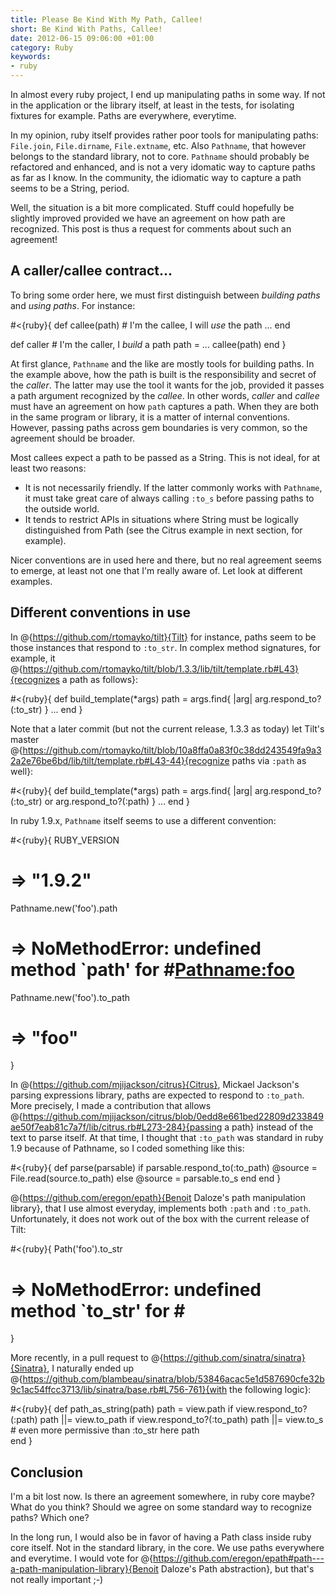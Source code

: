 ```yaml
--- 
title: Please Be Kind With My Path, Callee!
short: Be Kind With Paths, Callee!
date: 2012-06-15 09:06:00 +01:00
category: Ruby
keywords: 
- ruby
---
```

In almost every ruby project, I end up manipulating paths in some way. If not in the application or the library itself, at least in the tests, for isolating fixtures for example. Paths are everywhere, everytime.

In my opinion, ruby itself provides rather poor tools for manipulating paths: `File.join`, `File.dirname`, `File.extname`, etc. Also `Pathname`, that however belongs to the standard library, not to core. `Pathname` should probably be refactored and enhanced, and is not a very idomatic way to capture paths as far as I know. In the community, the idiomatic way to capture a path seems to be a String, period.

Well, the situation is a bit more complicated. Stuff could hopefully be slightly improved provided we have an agreement on how path are recognized. This post is thus a request for comments about such an agreement!

## A caller/callee contract...

To bring some order here, we must first distinguish between _building paths_ and _using paths_. For instance:

#<{ruby}{
  def callee(path)
    # I'm the callee, I will *use* the path
    ...
  end

  def caller
    # I'm the caller, I *build* a path
    path = ...
    callee(path)
  end
}

At first glance, `Pathname` and the like are mostly tools for building paths. In the example above, how the path is built is the responsibility and secret of the _caller_. The latter may use the tool it wants for the job, provided it passes a path argument recognized by the _callee_. In other words, _caller_ and _callee_ must have an agreement on how `path` captures a path. When they are both in the same program or library, it is a matter of internal conventions. However, passing paths across gem boundaries is very common, so the agreement should be broader.

Most callees expect a path to be passed as a String. This is not ideal, for at least two reasons:

* It is not necessarily friendly. If the latter commonly works with `Pathname`, it must take great care of always calling `:to_s` before passing paths to the outside world.
* It tends to restrict APIs in situations where String must be logically distinguished from Path (see the Citrus example in next section, for example).

Nicer conventions are in used here and there, but no real agreement seems to emerge, at least not one that I'm really aware of. Let look at different examples.

## Different conventions in use

In @{https://github.com/rtomayko/tilt}{Tilt} for instance, paths seem to be those instances that respond to `:to_str`. In complex method signatures, for example, it @{https://github.com/rtomayko/tilt/blob/1.3.3/lib/tilt/template.rb#L43}{recognizes a path as follows}:

#<{ruby}{
  def build_template(*args)
    path = args.find{ |arg| arg.respond_to?(:to_str) }
    ...
  end
}

Note that a later commit (but not the current release, 1.3.3 as today) let Tilt's master @{https://github.com/rtomayko/tilt/blob/10a8ffa0a83f0c38dd243549fa9a32a2e76be6bd/lib/tilt/template.rb#L43-44}{recognize paths via `:path` as well}:

#<{ruby}{
  def build_template(*args)
    path = args.find{ |arg| arg.respond_to?(:to_str) or arg.respond_to?(:path) }
    ...
  end
}

In ruby 1.9.x, `Pathname` itself seems to use a different convention:

#<{ruby}{
  RUBY_VERSION
  # => "1.9.2" 

  Pathname.new('foo').path
  # => NoMethodError: undefined method `path' for #<Pathname:foo>

  Pathname.new('foo').to_path
  # => "foo" 
}

In @{https://github.com/mjijackson/citrus}{Citrus}, Mickael Jackson's parsing expressions library, paths are expected to respond to `:to_path`. More precisely, I made a contribution that allows @{https://github.com/mjijackson/citrus/blob/0edd8e661bed22809d233849ae50f7eab81c7a7f/lib/citrus.rb#L273-284}{passing a path} instead of the text to parse itself. At that time, I thought that `:to_path` was standard in ruby 1.9 because of Pathname, so I coded something like this:

#<{ruby}{
  def parse(parsable)
    if parsable.respond_to(:to_path)
      @source = File.read(source.to_path)
    else
      @source = parsable.to_s
    end
  end
}

@{https://github.com/eregon/epath}{Benoit Daloze's path manipulation library}, that I use almost everyday, implements both `:path` and `:to_path`. Unfortunately, it does not work out of the box with the current release of Tilt:

#<{ruby}{
  Path('foo').to_str
  # => NoMethodError: undefined method `to_str' for #<Path foo>  
}

More recently, in a pull request to @{https://github.com/sinatra/sinatra}{Sinatra}, I naturally ended up @{https://github.com/blambeau/sinatra/blob/53846acac5e1d587690cfe32b9c1ac54ffcc3713/lib/sinatra/base.rb#L756-761}{with the following logic}:

#<{ruby}{
  def path_as_string(path)
    path   = view.path    if view.respond_to?(:path)
    path ||= view.to_path if view.respond_to?(:to_path)
    path ||= view.to_s    # even more permissive than :to_str here
    path  
  end
}

## Conclusion

I'm a bit lost now. Is there an agreement somewhere, in ruby core maybe? What do you think? Should we agree on some standard way to recognize paths? Which one? 

In the long run, I would also be in favor of having a Path class inside ruby core itself. Not in the standard library, in the core. We use paths everywhere and everytime. I would vote for @{https://github.com/eregon/epath#path---a-path-manipulation-library}{Benoit Daloze's Path abstraction}, but that's not really important ;-)
